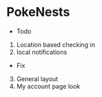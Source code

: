 # PokeNests

- Todo
1) Location based checking in
2) local notifications




- Fix
3) General layout
4) My account page look
